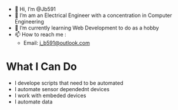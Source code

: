 - 👋 Hi, I’m @Jb591
- 👀 I’m am an Electrical Engineer with a concentration in Computer Engineering
- 🌱 I’m currently learning Web Development to do as a hobby 
- 📫 How to reach me : 
  -  Email: j_b591@outlook.com
# What I Can Do

- I develope scripts that need to be automated
- I automate sensor dependednt devices
- I work with embeded devices
- I automate data 

<!---
Jb591/Jb591 is a ✨ special ✨ repository because its `README.md` (this file) appears on your GitHub profile.
You can click the Preview link to take a look at your changes.
--->
